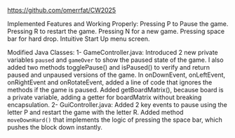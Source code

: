 https://github.com/omerrfat/CW2025

Implemented Features and Working Properly:
Pressing P to Pause the game.
Pressing R to restart the game.
Pressing N for a new game.
Pressing space bar for hard drop.
Intuitive Start Up menu screen.

Modified Java Classes:
1- GameController.java: Introduced 2 new private variables `paused` and `gameOver` to show the paused state of the game. I also added two methods togglePause() and isPaused() to verify and 
return paused and unpaused versions of the game. 
                          In onDownEvent, onLeftEvent, onRightEvent and onRotateEvent, added a line of code that ignores the methods if the game is paused.
                          Added getBoardMatrix(), because board is a private variable, adding a getter for boardMatrix without breaking encapsulation.
2- GuiController.java: Added 2 key events to pause using the letter P and restart the game with the letter R.
                      Added method `moveDownHard()` that implements the logic of pressing the space bar, which pushes the block down instantly.
